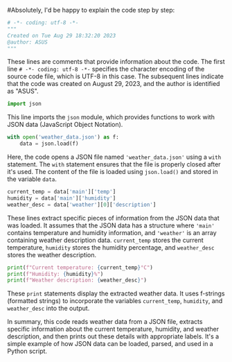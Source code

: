
#Absolutely, I'd be happy to explain the code step by step:

```python
# -*- coding: utf-8 -*-
"""
Created on Tue Aug 29 18:32:20 2023
@author: ASUS
"""
```
These lines are comments that provide information about the code. The first line `# -*- coding: utf-8 -*-` specifies the character encoding of the source code file, which is UTF-8 in this case. The subsequent lines indicate that the code was created on August 29, 2023, and the author is identified as "ASUS".

```python
import json
```
This line imports the `json` module, which provides functions to work with JSON data (JavaScript Object Notation).

```python
with open('weather_data.json') as f:
    data = json.load(f)
```
Here, the code opens a JSON file named `'weather_data.json'` using a `with` statement. The `with` statement ensures that the file is properly closed after it's used. The content of the file is loaded using `json.load()` and stored in the variable `data`.

```python
current_temp = data['main']['temp']
humidity = data['main']['humidity']
weather_desc = data['weather'][0]['description']
```
These lines extract specific pieces of information from the JSON data that was loaded. It assumes that the JSON data has a structure where `'main'` contains temperature and humidity information, and `'weather'` is an array containing weather description data. `current_temp` stores the current temperature, `humidity` stores the humidity percentage, and `weather_desc` stores the weather description.

```python
print(f"Current temperature: {current_temp}°C")
print(f"Humidity: {humidity}%")
print(f"Weather description: {weather_desc}")
```
These `print` statements display the extracted weather data. It uses f-strings (formatted strings) to incorporate the variables `current_temp`, `humidity`, and `weather_desc` into the output.

In summary, this code reads weather data from a JSON file, extracts specific information about the current temperature, humidity, and weather description, and then prints out these details with appropriate labels. It's a simple example of how JSON data can be loaded, parsed, and used in a Python script.
